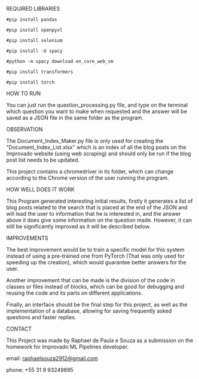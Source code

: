REQUIRED LIBRARIES

    #pip install pandas

    #pip install openpyxl

    #pip install selenium

    #pip install -U spacy

    #python -m spacy download en_core_web_sm

    #pip install transformers

    #pip install torch

HOW TO RUN

You can just run the question_processing.py file, and type on the terminal which question you want to make when requested and the answer will be saved as a JSON file in the same folder as the program.

OBSERVATION

The Document_Index_Maker.py file is only used for creating the "Document_Index_List.xlsx" which is an index of all the blog posts on the Improvado website (using web scraping) and should only be run if the blog post list needs to be updated.

This project contains a chromedriver in its folder, which can change according to the Chrome version of the user running the program.

HOW WELL DOES IT WORK

This Program generated interesting initial results, firstly it generates a list of blog posts related to the search that is placed at the end of the JSON and will lead the user to information that he is interested in, and the answer above it does give some information on the question made. However, it can still be significantly improved as it will be described below.

IMPROVEMENTS

The best improvement would be to train a specific model for this system instead of using a pre-trained one from PyTorch (That was only used for speeding up the creation), which would guarantee better answers for the user.

Another improvement that can be made is the division of the code in classes or files instead of blocks, which can be good for debugging and reusing the code and its parts on different applications.

Finally, an interface should be the final step for this project, as well as the implementation of a database, allowing for saving frequently asked questions and faster replies.

CONTACT

This Project was made by Raphael de Paula e Souza as a submission on the homework for Improvado ML Pipelines developer.

email: raphaelsouza2912@gmail.com

phone: +55 31 9 93249895
